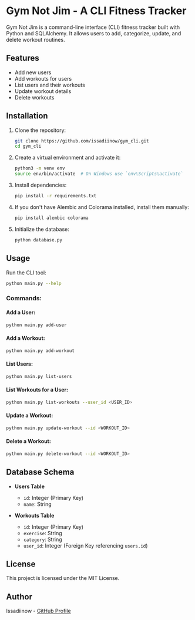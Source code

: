 # Gym Not Jim - A CLI Fitness Tracker

Gym Not Jim is a command-line interface (CLI) fitness tracker built with Python and SQLAlchemy. It allows users to add, categorize, update, and delete workout routines.

## Features
- Add new users
- Add workouts for users
- List users and their workouts
- Update workout details
- Delete workouts

## Installation

1. Clone the repository:
   ```sh
   git clone https://github.com/issadiinow/gym_cli.git
   cd gym_cli
   ```

2. Create a virtual environment and activate it:
   ```sh
   python3 -m venv env
   source env/bin/activate  # On Windows use `env\Scripts\activate`
   ```

3. Install dependencies:
   ```sh
   pip install -r requirements.txt
   ```

4. If you don't have Alembic and Colorama installed, install them manually:
   ```sh
   pip install alembic colorama
   ```

5. Initialize the database:
   ```sh
   python database.py

   ```

## Usage

Run the CLI tool:
```sh
python main.py --help
```

### Commands:

#### Add a User:
```sh
python main.py add-user
```

#### Add a Workout:
```sh
python main.py add-workout
```

#### List Users:
```sh
python main.py list-users
```

#### List Workouts for a User:
```sh
python main.py list-workouts --user_id <USER_ID>
```

#### Update a Workout:
```sh
python main.py update-workout --id <WORKOUT_ID>
```

#### Delete a Workout:
```sh
python main.py delete-workout --id <WORKOUT_ID>
```

## Database Schema

- **Users Table**
  - `id`: Integer (Primary Key)
  - `name`: String

- **Workouts Table**
  - `id`: Integer (Primary Key)
  - `exercise`: String
  - `category`: String
  - `user_id`: Integer (Foreign Key referencing `users.id`)

## License
This project is licensed under the MIT License.

## Author
Issadiinow - [GitHub Profile](https://github.com/issadiinow)


